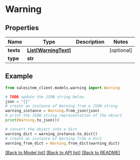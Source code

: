# Warning


## Properties

Name | Type | Description | Notes
------------ | ------------- | ------------- | -------------
**texts** | [**List[WarningText]**](WarningText.md) |  | [optional] 
**type** | **str** |  | 

## Example

```python
from salesitem_client.models.warning import Warning

# TODO update the JSON string below
json = "{}"
# create an instance of Warning from a JSON string
warning_instance = Warning.from_json(json)
# print the JSON string representation of the object
print(Warning.to_json())

# convert the object into a dict
warning_dict = warning_instance.to_dict()
# create an instance of Warning from a dict
warning_from_dict = Warning.from_dict(warning_dict)
```
[[Back to Model list]](../README.md#documentation-for-models) [[Back to API list]](../README.md#documentation-for-api-endpoints) [[Back to README]](../README.md)


